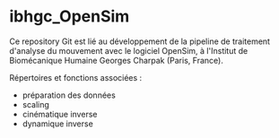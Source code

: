 # ibhgc_OpenSim
Ce repository Git est lié au développement de la pipeline de traitement d'analyse du mouvement avec le logiciel OpenSim, à l'Institut de Biomécanique Humaine Georges Charpak (Paris, France).

Répertoires et fonctions associées :
- préparation des données
- scaling
- cinématique inverse
- dynamique inverse
